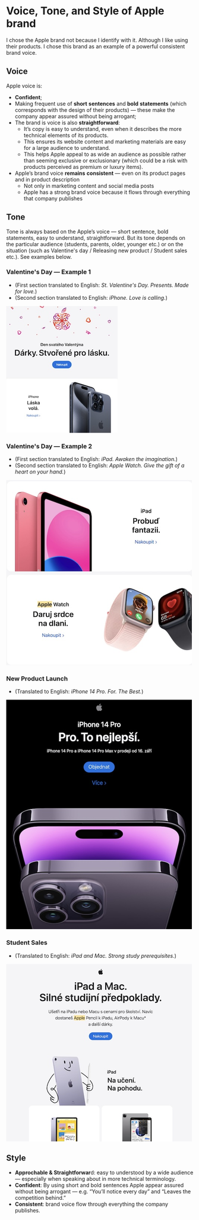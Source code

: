 # Voice, Tone, and Style of Apple brand

<!-- Voice, Tone, and Style -->
<!-- Voice and Tone (Style, too) -->
<!-- Content Style Guide -->
<!-- Note: Even your headings can have your voice, tone, and style. -->

I chose the Apple brand not because I identify with it. Although I like using their products. I chose this brand as an example of a powerful consistent brand voice.

## Voice

Apple voice is:

- **Confident**; 
- Making frequent use of **short** **sentences** and **bold** **statements** (which corresponds with the design of their products) — these make the company appear assured without being arrogant;
- The brand is voice is also **straightforward**:
  - It’s copy is easy to understand, even when it describes the more technical elements of its products.
  - This ensures its website content and marketing materials are easy for a large audience to understand. 
  - This helps Apple appeal to as wide an audience as possible rather than seeming exclusive or exclusionary (which could be a risk with products perceived as premium or luxury items).
- Apple’s brand voice **remains** **consistent** — even on its product pages and in product description
  - Not only in marketing content and social media posts
  - Apple has a strong brand voice because it flows through everything that company publishes

## Tone
Tone is always based on the Apple’s voice — short sentence, bold statements, easy to understand, straightforward. But its tone depends on the particular audience (students, parents, older, younger etc.) or on the situation (such as Valentine's day / Releasing new product / Student sales etc.). 
See examples below.


### Valentine's Day — Example 1
- (First section translated to English: _St. Valentine's Day. Presents. Made for love._)
- (Second section translated to English: _iPhone. Love is calling._)

![Apple Valentine's Day Email Newsletter promoting the iPhone](img/Apple-Valentines-Day-Email-Newsletter-iPhone.jpeg)

### Valentine's Day — Example 2
- (First section translated to English: _iPad. Awaken the imagination._)
- (Second section translated to English: _Apple Watch. Give the gift of a heart on your hand._)

![Apple Valentine's Day Email Newsletter promoting the iPhone](img/Apple-Valentines-Day-Email-Newsletter-iPad-and-iWatch.jpeg)

### New Product Launch
- (Translated to English: _iPhone 14 Pro. For. The Best._)

![Apple Valentine's Day Email Newsletter promoting the iPhone](img/Apple-New-Product-Release-Email-Newsletter-iPhone.jpeg)

### Student Sales 
- (Translated to English: _iPad and Mac. Strong study prerequisites._)

![Apple Valentine's Day Email Newsletter promoting the iPhone](img/Apple-Student-Sales-Email-Newsletter.jpeg)

## Style

- **Approchable & Straightforwar**d: easy to understood by a wide audience — especially when speaking about in more technical terminology. 
- **Confident**: By using short and bold sentences Apple appear assured without being arrogant — e.g. “You’ll notice every day” and “Leaves the competition behind.”
- **Consistent**: brand voice flow through everything the company publishes.

